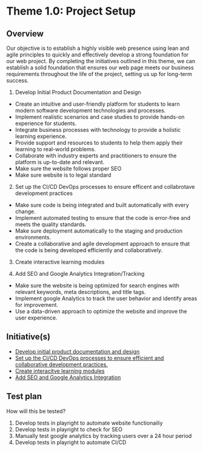 # Theme 1.0: Project Setup
## Overview
Our objective is to establish a highly visible web presence using lean and agile principles to quickly and effectively
develop a strong foundation for our web project. By completing the initiatives outlined in this theme, we can establish a
solid foundation that ensures our web page meets our business requirements throughout the life of the project, setting
us up for long-term success.

 1. Develop Initial Product Documentation and Design
- Create an intuitive and user-friendly platform for students to learn modern software development technologies and processes.
- Implement realistic scenarios and case studies to provide hands-on experience for students.
- Integrate business processes with technology to provide a holistic learning experience.
- Provide support and resources to students to help them apply their learning to real-world problems.
- Collaborate with industry experts and practitioners to ensure the platform is up-to-date and relevant.
- Make sure the website follows proper SEO
- Make sure website is to legal standard

 2. Set up the CI/CD DevOps processes to ensure efficent and collabrotave development practices
- Make sure code is being integrated and built automatically with every change.
- Implement automated testing to ensure that the code is error-free and meets the quality standards.
- Make sure deployment automatically to the staging and production environments.
- Create a collaborative and agile development approach to ensure that the code is being developed efficiently and collaboratively.


 3. Create interactive learning modules

 4. Add SEO and Google Analytics Integration/Tracking
- Make sure the website is being optimized for search engines with relevant keywords, meta descriptions, and title tags.
- Implement google Analytics to track the user behavior and identify areas for improvement.
- Use a data-driven approach to optimize the website and improve the user experience.

## Initiative(s)

* [Develop initial product documentation and design](documentation/templates/theme/initiatives/initiative4.md)
* [Set up the CI/CD DevOps processes to ensure efficient and collaborative development practices.](documentation/templates/theme/initiatives/initiative3.md)
* [Create interacitve learning modules](documentation/templates/theme/initiatives/initiative1.md)
* [Add SEO and Google Analytics Integration](documentation/templates/theme/initiatives/initiative2.md)

## Test plan
How will this be tested?
 1. Develop tests in playright to automate website functionailiy
 2. Develop tests in playright to check for SEO
 3. Manually test google analytics by tracking users over a 24 hour period
 4. Develop tests in playright to automate CI/CD
